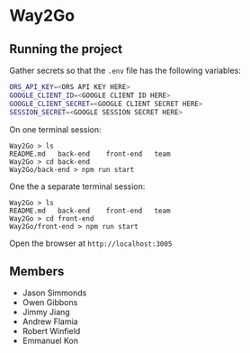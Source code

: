 # Way2Go

## Running the project

Gather secrets so that the `.env` file has the following variables:

```sh
ORS_API_KEY=<ORS API KEY HERE>
GOOGLE_CLIENT_ID=<GOOGLE CLIENT ID HERE>
GOOGLE_CLIENT_SECRET=<GOOGLE CLIENT SECRET HERE>
SESSION_SECRET=<GOOGLE SESSION SECRET HERE>
```

On one terminal session:

```
Way2Go > ls
README.md   back-end    front-end   team
Way2Go > cd back-end
Way2Go/back-end > npm run start
```

One the a separate terminal session:

```
Way2Go > ls
README.md   back-end    front-end   team
Way2Go > cd front-end
Way2Go/front-end > npm run start
```

Open the browser at `http://localhost:3005`

## Members

- Jason Simmonds
- Owen Gibbons
- Jimmy Jiang 
- Andrew Flamia
- Robert Winfield 
- Emmanuel Kon
